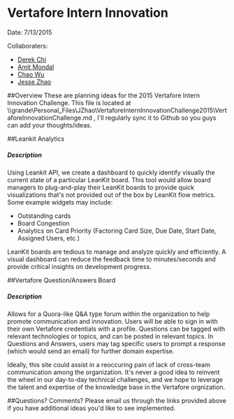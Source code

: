 # Vertafore Intern Innovation
Date: 7/13/2015

Collaboraters: 
- [Derek Chi](mailto:dchi@vertafore.com)
- [Amit Mondal](amondal@vertafore.com)
- [Chao Wu](cwu@vertafore.com)
- [Jesse Zhao](jzhao@vertafore.com)

##Overview
These are planning ideas for the 2015 Vertafore Intern Innovation Challenge.  This file is located at \\\grande\Personal_Files\JZhao\VertaforeInternInnovationChallenge2015\VertaforeInnovationChallenge.md , I'll regularly sync it to Github so you guys can add your thoughts/ideas.

##Leankit Analytics
##### **Description**
Using Leankit API, we create a dashboard to quickly identify visually the current state of a particular LeanKit board.  This tool would allow board managers to plug-and-play their LeanKit boards to provide quick visualizations that's not provided out of the box by LeanKit flow metrics.  Some example widgets may include:
- Outstanding cards
- Board Congestion
- Analytics on Card Priority (Factoring Card Size, Due Date, Start Date, Assigned Users, etc.)

LeanKit boards are tedious to manage and analyze quickly and efficiently.  A visual dashboard can reduce the feedback time to minutes/seconds and provide critical insights on development progress.


##Vertafore Question/Answers Board
##### **Description**
Allows for a Quora-like Q&A type forum within the organization to help promote communication and innovation.  Users will be able to sign in with their own Vertafore credentials with a profile.  Questions can be tagged with relevant technologies or topics, and can be posted in relevant topics.  In Questions and Answers, users may tag specific users to prompt a response (which would send an email) for further domain expertise.

Ideally, this site could assist in a reoccuring pain of lack of cross-team communication among the organization.  It's never a good idea to reinvent the wheel in our day-to-day technical challenges, and we hope to leverage the talent and expertise of the knowledge base in the Vertafore orgnization.

##Questions? Comments?
Please email us through the links provided above if you have additional ideas you'd like to see implemented.